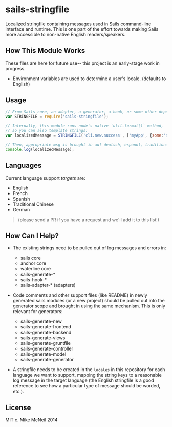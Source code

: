 sails-stringfile
===================

Localized stringfile containing messages used in Sails command-line interface and runtime.
This is one part of the effort towards making Sails more accessible to non-native English readers/speakers.



## How This Module Works

These files are here for future use-- this project is an early-stage work in progress.

+ Environment variables are used to determine a user's locale.  (defaults to English)


## Usage


```javascript
// From Sails core, an adapter, a generator, a hook, or some other dependency:
var STRINGFILE = require('sails-stringfile');

// Internally, this module runs node's native `util.format()` method,
// so you can also template strings:
var localizedMessage = STRINGFILE('cli.new.success', ['myApp', {some:'stuff'}, 'more stuff'])

// Then, appropriate msg is brought in auf deutsch, espanol, traditional chinese, english, etc.
console.log(localizedMessage);
```


## Languages

Current language support _targets_ are:

+ English
+ French
+ Spanish
+ Traditional Chinese
+ German

> (please send a PR if you have a request and we'll add it to this list!)






## How Can I Help?

+ The existing strings need to be pulled out of log messages and errors in:
  + sails core
  + anchor core
  + waterline core
  + sails-generate-*
  + sails-hook-*
  + sails-adapter-* (adapters)

+ Code comments and other support files (like README) in newly generated sails modules (or a new project) should be pulled out into the generator scope and brought in using the same mechanism.  This is only relevant for generators:
  + sails-generate-new
  + sails-generate-frontend
  + sails-generate-backend
  + sails-generate-views
  + sails-generate-gruntfile
  + sails-generate-controller
  + sails-generate-model
  + sails-generate-generator

+ A stringfile needs to be created in the `locales` in this repository for each language we want to support, mapping the string keys to a reasonable log message in the target language (the English stringfile is a good reference to see how a particular type of message should be worded, etc.).





## License

MIT c. Mike McNeil 2014
